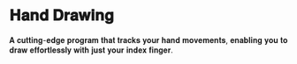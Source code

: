 # 𝐇𝐚𝐧𝐝 𝐃𝐫𝐚𝐰𝐢𝐧𝐠
𝐀 𝐜𝐮𝐭𝐭𝐢𝐧𝐠-𝐞𝐝𝐠𝐞 𝐩𝐫𝐨𝐠𝐫𝐚𝐦 𝐭𝐡𝐚𝐭 𝐭𝐫𝐚𝐜𝐤𝐬 𝐲𝐨𝐮𝐫 𝐡𝐚𝐧𝐝 𝐦𝐨𝐯𝐞𝐦𝐞𝐧𝐭𝐬, 𝐞𝐧𝐚𝐛𝐥𝐢𝐧𝐠 𝐲𝐨𝐮 𝐭𝐨 𝐝𝐫𝐚𝐰 𝐞𝐟𝐟𝐨𝐫𝐭𝐥𝐞𝐬𝐬𝐥𝐲 𝐰𝐢𝐭𝐡 𝐣𝐮𝐬𝐭 𝐲𝐨𝐮𝐫 𝐢𝐧𝐝𝐞𝐱 𝐟𝐢𝐧𝐠𝐞𝐫.
